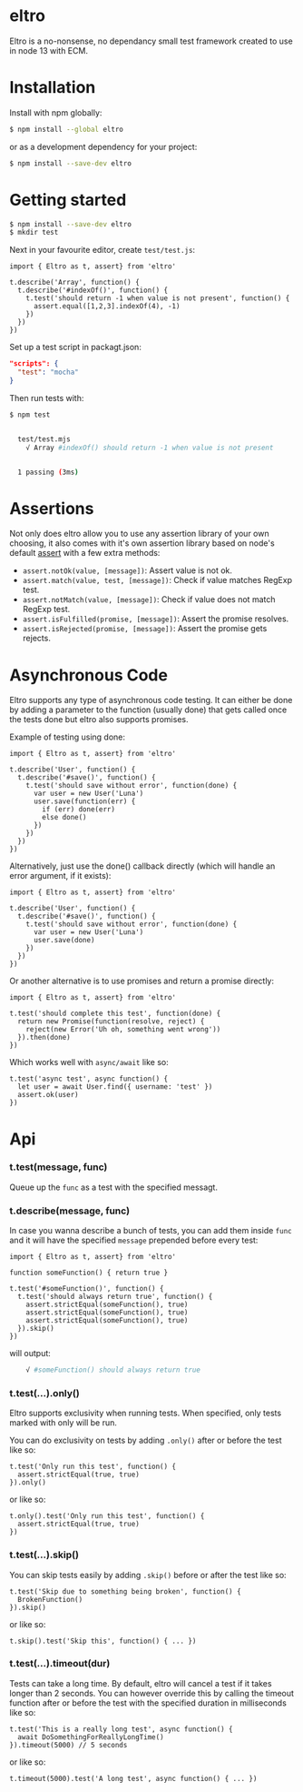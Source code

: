 # eltro
Eltro is a no-nonsense, no dependancy small test framework created to use in node 13 with ECM.

# Installation

Install with npm globally:

```bash
$ npm install --global eltro
```

or as a development dependency for your project:

```bash
$ npm install --save-dev eltro
```

# Getting started

```bash
$ npm install --save-dev eltro
$ mkdir test
```

Next in your favourite editor, create `test/test.js`:

```node
import { Eltro as t, assert} from 'eltro'

t.describe('Array', function() {
  t.describe('#indexOf()', function() {
    t.test('should return -1 when value is not present', function() {
      assert.equal([1,2,3].indexOf(4), -1)
    })
  })
})
```

Set up a test script in packagt.json:

```json
"scripts": {
  "test": "mocha"
}
```

Then run tests with:

```bash
$ npm test


  test/test.mjs
    √ Array #indexOf() should return -1 when value is not present


  1 passing (3ms)
```

#  Assertions

Not only does eltro allow you to use any assertion library of your own choosing, it also comes with it's own assertion library based on node's default [assert](https://nodejs.org/api/assert.html) with a few extra methods:

 * `assert.notOk(value, [message])`: Assert value is not ok.
 * `assert.match(value, test, [message])`: Check if value matches RegExp test.
 * `assert.notMatch(value, [message])`: Check if value does not match RegExp test.
 * `assert.isFulfilled(promise, [message])`: Assert the promise resolves.
 * `assert.isRejected(promise, [message])`: Assert the promise gets rejects.
 
 # Asynchronous Code

Eltro supports any type of asynchronous code testing. It can either be done by adding a parameter to the function (usually done) that gets called once the tests done but eltro also supports promises.

Example of testing using done:

```node
import { Eltro as t, assert} from 'eltro'

t.describe('User', function() {
  t.describe('#save()', function() {
    t.test('should save without error', function(done) {
      var user = new User('Luna')
      user.save(function(err) {
        if (err) done(err)
        else done()
      })
    })
  })
})
```

Alternatively, just use the done() callback directly (which will handle an error argument, if it exists):

```node
import { Eltro as t, assert} from 'eltro'

t.describe('User', function() {
  t.describe('#save()', function() {
    t.test('should save without error', function(done) {
      var user = new User('Luna')
      user.save(done)
    })
  })
})
```

Or another alternative is to use promises and return a promise directly:

```node
import { Eltro as t, assert} from 'eltro'

t.test('should complete this test', function(done) {
  return new Promise(function(resolve, reject) {
    reject(new Error('Uh oh, something went wrong'))
  }).then(done)
})
```

Which works well with `async/await` like so:

```node
t.test('async test', async function() {
  let user = await User.find({ username: 'test' })
  assert.ok(user)
})
```

# Api

### t.test(message, func)

Queue up the `func` as a test with the specified messagt.

### t.describe(message, func)

In case you wanna describe a bunch of tests, you can add them inside `func` and it will have the specified `message` prepended before every test:

```node
import { Eltro as t, assert} from 'eltro'

function someFunction() { return true }

t.test('#someFunction()', function() {
  t.test('should always return true', function() {
    assert.strictEqual(someFunction(), true)
    assert.strictEqual(someFunction(), true)
    assert.strictEqual(someFunction(), true)
  }).skip()
})
```

will output:

```bash
    √ #someFunction() should always return true
```

### t.test(...).only()

Eltro supports exclusivity when running tests. When specified, only tests marked with only will be run.

You can do exclusivity on tests by adding `.only()` after or before the test like so:

```node
t.test('Only run this test', function() {
  assert.strictEqual(true, true)
}).only()
```

or like so:

```node
t.only().test('Only run this test', function() {
  assert.strictEqual(true, true)
})
```

### t.test(...).skip()

You can skip tests easily by adding `.skip()` before or after the test like so:

```node
t.test('Skip due to something being broken', function() {
  BrokenFunction()
}).skip()
```

or like so:

```node
t.skip().test('Skip this', function() { ... })
```

### t.test(...).timeout(dur)

Tests can take a long time. By default, eltro will cancel a test if it takes longer than 2 seconds. You can however override this by calling the timeout function after or before the test with the specified duration in milliseconds like so:

```node
t.test('This is a really long test', async function() {
  await DoSomethingForReallyLongTime()
}).timeout(5000) // 5 seconds
```

or like so:

```node
t.timeout(5000).test('A long test', async function() { ... })
```
